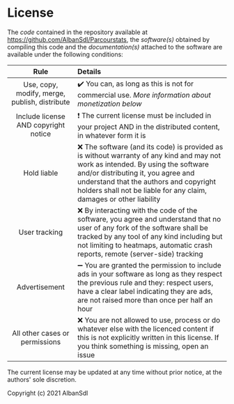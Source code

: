 # License
The *code* contained in the repository available at https://github.com/AlbanSdl/Parcourstats, the *software(s)* obtained by compiling this code and the *documentation(s)* attached to the software are available under the following conditions:

| Rule | Details |
|:-:|:-|
| Use, copy, modify, merge, publish, distribute | ✔️ You can, as long as this is not for commercial use. *More information about monetization below* |
| Include license AND copyright notice | ❗ The current license must be included in your project AND in the distributed content, in whatever form it is |
| Hold liable | ❌ The software (and its code) is provided as is without warranty of any kind and may not work as intended. By using the software and/or distributing it, you agree and understand that the authors and copyright holders shall not be liable for any claim, damages or other liability |
| User tracking | ❌ By interacting with the code of the software, you agree and understand that no user of any fork of the software shall be tracked by any tool of any kind including but not limiting to heatmaps, automatic crash reports, remote (server-side) tracking |
| Advertisement | ➖ You are granted the permission to include ads in your software as long as they respect the previous rule and they: respect users, have a clear label indicating they are ads, are not raised more than once per half an hour |
| All other cases or permissions | ❌ You are not allowed to use, process or do whatever else with the licenced content if this is not explicitly written in this license. If you think something is missing, open an issue |

The current license may be updated at any time without prior notice, at the authors' sole discretion.

Copyright (c) 2021 AlbanSdl